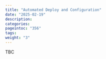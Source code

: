 ```yaml
---
title: "Automated Deploy and Configuration"
date: "2025-02-19"
description:
categories:
pageintoc: "356"
tags:
weight: "3"
---
```


<a id="automated-deploy-and-config-scaleway-opennebula-onprem-cloud-solution"></a>

<!--# Automated Deployment and Configuration -->

TBC
